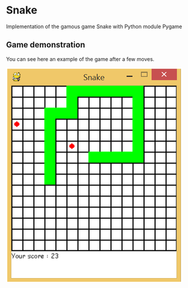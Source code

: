 # Snake

Implementation of the gamous game Snake with Python module Pygame


## Game demonstration


You can see here an example of the game after a few moves.


![Snake game](demo_game.PNG)
